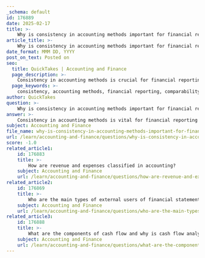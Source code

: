```yaml
---
_schema: default
id: 176889
date: 2025-02-17
title: >-
    Why is consistency in accounting methods important for financial reporting?
article_title: >-
    Why is consistency in accounting methods important for financial reporting?
date_format: MMM DD, YYYY
post_on_text: Posted on
seo:
  title: QuickTakes | Accounting and Finance
  page_description: >-
    Consistency in accounting methods is crucial for financial reporting as it ensures comparability, reliability, transparency, and credibility, supporting better decision-making and meeting regulatory requirements.
  page_keywords: >-
    consistency, accounting methods, financial reporting, comparability, reliability, transparency, credibility, bias mitigation, decision-making, regulatory compliance
author: QuickTakes
question: >-
    Why is consistency in accounting methods important for financial reporting?
answer: >-
    Consistency in accounting methods is vital for financial reporting for several key reasons:\n\n1. **Comparability**: Consistent application of accounting principles allows stakeholders, such as investors and analysts, to compare financial statements across different periods. This comparability is essential for assessing trends, performance, and making informed decisions. If a company frequently changes its accounting methods, it can lead to fluctuations in reported results that do not accurately reflect the underlying performance of the business.\n\n2. **Reliability**: Consistency enhances the reliability of financial statements. When companies adhere to the same accounting methods over time, it builds trust among users of financial statements. Stakeholders can rely on the information presented, knowing that it is a true representation of the company's financial position and performance.\n\n3. **Transparency and Credibility**: Consistent reporting contributes to the transparency and credibility of a business's financial reporting. By following established accounting standards, such as Generally Accepted Accounting Principles (GAAP) or International Financial Reporting Standards (IFRS), companies can ensure that their financial activities are reported accurately and can be trusted by external users.\n\n4. **Mitigation of Bias and Distortion**: Frequent changes in accounting methods can introduce bias and distortions in financial reporting. Consistency helps to mitigate these issues, ensuring that the financial results reflect the actual economic performance of the business rather than the effects of arbitrary accounting changes.\n\n5. **Enhanced Decision-Making**: Consistent financial reporting supports better decision-making by providing stakeholders with a clear and stable view of the company's financial health. This is particularly important for investors who need to make informed decisions about buying or selling shares.\n\n6. **Regulatory Compliance**: Adhering to consistent accounting methods is often a requirement for regulatory compliance. Regulatory bodies expect companies to follow established accounting principles, and failure to do so can result in penalties or loss of credibility.\n\nIn summary, consistency in accounting methods is crucial for ensuring comparability, reliability, transparency, and credibility in financial reporting. It ultimately supports better decision-making by stakeholders and enhances the overall integrity of financial statements.
subject: Accounting and Finance
file_name: why-is-consistency-in-accounting-methods-important-for-financial-reporting.md
url: /learn/accounting-and-finance/questions/why-is-consistency-in-accounting-methods-important-for-financial-reporting
score: -1.0
related_article1:
    id: 176883
    title: >-
        How are revenue and expenses classified in accounting?
    subject: Accounting and Finance
    url: /learn/accounting-and-finance/questions/how-are-revenue-and-expenses-classified-in-accounting
related_article2:
    id: 176869
    title: >-
        Who are the main types of external users of financial statements?
    subject: Accounting and Finance
    url: /learn/accounting-and-finance/questions/who-are-the-main-types-of-external-users-of-financial-statements
related_article3:
    id: 176888
    title: >-
        What are the components of cash flow and why is cash flow analysis important?
    subject: Accounting and Finance
    url: /learn/accounting-and-finance/questions/what-are-the-components-of-cash-flow-and-why-is-cash-flow-analysis-important
---
```


&nbsp;